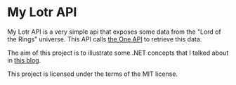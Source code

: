 # My Lotr API

My Lotr API is a very simple api that exposes some data from the "Lord of the Rings" universe. This API calls [the One API](https://the-one-api.dev/) to retrieve this data.

The aim of this project is to illustrate some .NET concepts that I talked about in [this blog](https://techwatching.dev).

This project is licensed under the terms of the MIT license.